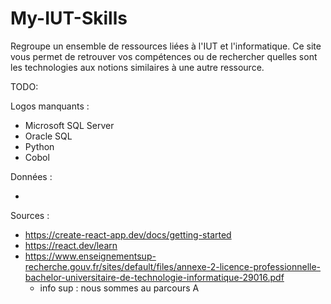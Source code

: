 # My-IUT-Skills

Regroupe un ensemble de ressources liées à l'IUT et l'informatique.
Ce site vous permet de retrouver vos compétences ou de rechercher quelles sont les technologies aux notions similaires à une autre ressource.

TODO:

Logos manquants :

- Microsoft SQL Server
- Oracle SQL
- Python
- Cobol

Données :

-

Sources :

- https://create-react-app.dev/docs/getting-started
- https://react.dev/learn
- https://www.enseignementsup-recherche.gouv.fr/sites/default/files/annexe-2-licence-professionnelle-bachelor-universitaire-de-technologie-informatique-29016.pdf
  - info sup : nous sommes au parcours A
